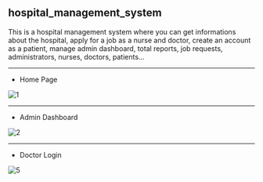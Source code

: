 ## hospital_management_system
This is a hospital management system where you can get informations about the hospital, apply for a job as a nurse and doctor, create an account as a patient, 
manage admin dashboard, total reports, job requests, administrators, nurses, doctors, patients...

-------------------------------------------------------------------------------------------------------------------------------------------

- Home Page

![1](https://user-images.githubusercontent.com/105799589/230540460-d09a5c7b-23e5-421f-803f-5550e9282c92.jpg)

-------------------------------------------------------------------------------------------------------------------------------------------

- Admin Dashboard

![2](https://user-images.githubusercontent.com/105799589/230540772-859a78d4-2ef4-4816-b098-143ec81efe9f.jpg)

-------------------------------------------------------------------------------------------------------------------------------------------

- Doctor Login

![5](https://user-images.githubusercontent.com/105799589/230540918-101ca72d-1d28-4347-8c44-cba0cde77f37.jpg)

